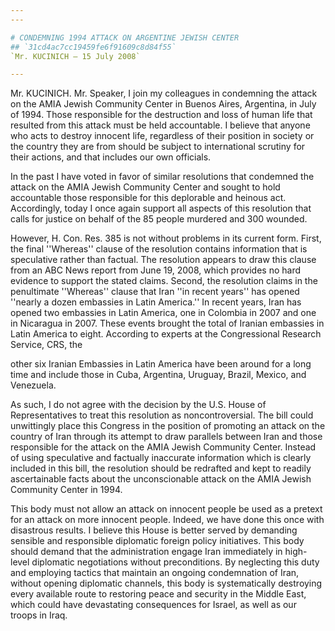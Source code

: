 ```yaml
---
---

# CONDEMNING 1994 ATTACK ON ARGENTINE JEWISH CENTER
## `31cd4ac7cc19459fe6f91609c8d84f55`
`Mr. KUCINICH — 15 July 2008`

---
```



Mr. KUCINICH. Mr. Speaker, I join my colleagues in condemning the 
attack on the AMIA Jewish Community Center in Buenos Aires, Argentina, 
in July of 1994. Those responsible for the destruction and loss of 
human life that resulted from this attack must be held accountable. I 
believe that anyone who acts to destroy innocent life, regardless of 
their position in society or the country they are from should be 
subject to international scrutiny for their actions, and that includes 
our own officials.

In the past I have voted in favor of similar resolutions that 
condemned the attack on the AMIA Jewish Community Center and sought to 
hold accountable those responsible for this deplorable and heinous act. 
Accordingly, today I once again support all aspects of this resolution 
that calls for justice on behalf of the 85 people murdered and 300 
wounded.

However, H. Con. Res. 385 is not without problems in its current 
form. First, the final ''Whereas'' clause of the resolution contains 
information that is speculative rather than factual. The resolution 
appears to draw this clause from an ABC News report from June 19, 2008, 
which provides no hard evidence to support the stated claims. Second, 
the resolution claims in the penultimate ''Whereas'' clause that Iran 
''in recent years'' has opened ''nearly a dozen embassies in Latin 
America.'' In recent years, Iran has opened two embassies in Latin 
America, one in Colombia in 2007 and one in Nicaragua in 2007. These 
events brought the total of Iranian embassies in Latin America to 
eight. According to experts at the Congressional Research Service, CRS, 
the


other six Iranian Embassies in Latin America have been around for a 
long time and include those in Cuba, Argentina, Uruguay, Brazil, 
Mexico, and Venezuela.

As such, I do not agree with the decision by the U.S. House of 
Representatives to treat this resolution as noncontroversial. The bill 
could unwittingly place this Congress in the position of promoting an 
attack on the country of Iran through its attempt to draw parallels 
between Iran and those responsible for the attack on the AMIA Jewish 
Community Center. Instead of using speculative and factually inaccurate 
information which is clearly included in this bill, the resolution 
should be redrafted and kept to readily ascertainable facts about the 
unconscionable attack on the AMIA Jewish Community Center in 1994.

This body must not allow an attack on innocent people be used as a 
pretext for an attack on more innocent people. Indeed, we have done 
this once with disastrous results. I believe this House is better 
served by demanding sensible and responsible diplomatic foreign policy 
initiatives. This body should demand that the administration engage 
Iran immediately in high-level diplomatic negotiations without 
preconditions. By neglecting this duty and employing tactics that 
maintain an ongoing condemnation of Iran, without opening diplomatic 
channels, this body is systematically destroying every available route 
to restoring peace and security in the Middle East, which could have 
devastating consequences for Israel, as well as our troops in Iraq.